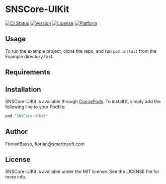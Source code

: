 # SNSCore-UIKit

[![CI Status](http://img.shields.io/travis/FlorianBasso/SNSCore-UIKit.svg?style=flat)](https://travis-ci.org/FlorianBasso/SNSCore-UIKit)
[![Version](https://img.shields.io/cocoapods/v/SNSCore-UIKit.svg?style=flat)](http://cocoapods.org/pods/SNSCore-UIKit)
[![License](https://img.shields.io/cocoapods/l/SNSCore-UIKit.svg?style=flat)](http://cocoapods.org/pods/SNSCore-UIKit)
[![Platform](https://img.shields.io/cocoapods/p/SNSCore-UIKit.svg?style=flat)](http://cocoapods.org/pods/SNSCore-UIKit)

## Usage 

To run the example project, clone the repo, and run `pod install` from the Example directory first.

## Requirements

## Installation

SNSCore-UIKit is available through [CocoaPods](http://cocoapods.org). To install
it, simply add the following line to your Podfile:

```ruby
pod "SNSCore-UIKit"
```

## Author

FlorianBasso, florian@smartnsoft.com

## License

SNSCore-UIKit is available under the MIT license. See the LICENSE file for more info.
